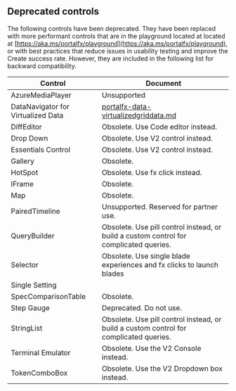 <a name="deprecated-controls"></a>
## Deprecated controls

The following controls have been deprecated.  They have been replaced with more performant controls that are in the playground located at located at [https://aka.ms/portalfx/playground](https://aka.ms/portalfx/playground), or  with best practices that reduce issues in usability testing and improve the Create success rate. However, they are included in the following list for backward compatibility.

| Control  | Document | 
| -------- | -------- | 
| AzureMediaPlayer | Unsupported | 
| DataNavigator for Virtualized Data  | [portalfx-data-virtualizedgriddata.md](portalfx-data-virtualizedgriddata.md) | 
| DiffEditor  | Obsolete. Use  Code editor instead. | 
| Drop Down  | Obsolete.  Use V2 control instead.  | 
| Essentials Control | Obsolete.  Use V2 control instead.  | 
| Gallery | Obsolete. | 
| HotSpot | Obsolete. Use fx click instead. | 
| IFrame |  Obsolete. | 
| Map | Obsolete.  | 
| PairedTimeline |  Unsupported.  Reserved for partner use. <!-- TODO:  Locate one partner team that still uses this. --> | 
| QueryBuilder | Obsolete.  Use pill control instead, or build a custom control for complicated queries.  | 
| Selector | Obsolete. Use single blade experiences and fx clicks to launch blades | 
| Single Setting |   |
| SpecComparisonTable | Obsolete.   | 
| Step Gauge | Deprecated. Do not use. | 
| StringList |   Obsolete.  Use pill control instead, or build a custom control for complicated queries. | 
| Terminal Emulator | Obsolete. Use the V2 Console instead. | 
| TokenComboBox |  Obsolete. Use the  V2 Dropdown box instead. | 
